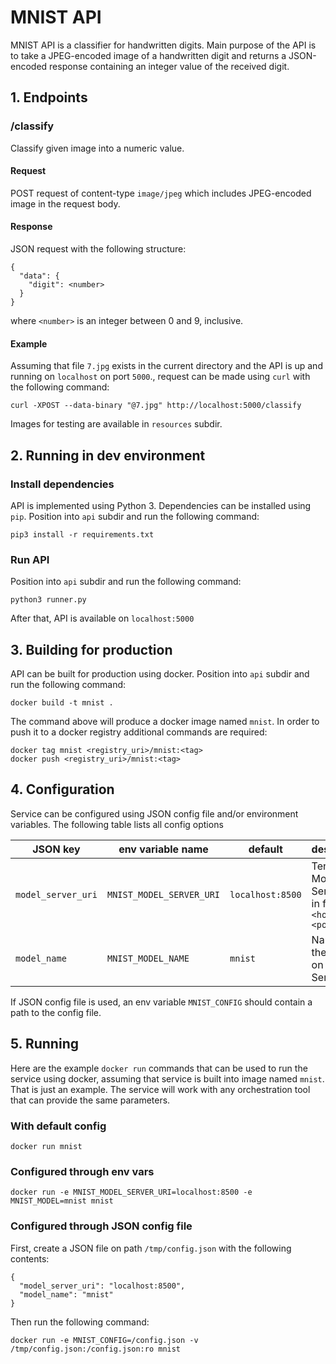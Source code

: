 # MNIST API

MNIST API is a classifier for handwritten digits. Main purpose of the API is to take a JPEG-encoded image of a handwritten digit and returns a JSON-encoded response containing an integer value of the received digit.

## 1. Endpoints

### /classify

Classify given image into a numeric value.

#### Request

POST request of content-type `image/jpeg` which includes JPEG-encoded image in the request body.

#### Response

JSON request with the following structure:
```
{
  "data": {
    "digit": <number>
  }
}
```
where `<number>` is an integer between 0 and 9, inclusive.

#### Example

Assuming that file `7.jpg` exists in the current directory and the API is up and running on `localhost` on port `5000`., request can be made using `curl` with the following command:
```
curl -XPOST --data-binary "@7.jpg" http://localhost:5000/classify
```
Images for testing are available in `resources` subdir.

## 2. Running in dev environment

### Install dependencies

API is implemented using Python 3. Dependencies can be installed using `pip`. Position into `api` subdir and run the following command:
```
pip3 install -r requirements.txt
```

### Run API

Position into `api` subdir and run the following command:
```
python3 runner.py
```
After that, API is available on `localhost:5000`

## 3. Building for production

API can be built for production using docker. Position into `api` subdir and run the following command:
```
docker build -t mnist .
```
The command above will produce a docker image named `mnist`. In order to push it to a docker registry additional commands are required:
```
docker tag mnist <registry_uri>/mnist:<tag>
docker push <registry_uri>/mnist:<tag>
```
## 4. Configuration

Service can be configured using JSON config file and/or environment variables. The following table lists all config options

| JSON key         | env variable name      | default        | description                                         |
|------------------|------------------------|----------------|-----------------------------------------------------|
|`model_server_uri`|`MNIST_MODEL_SERVER_URI`|`localhost:8500`|Tensorflow Model Server URI in format `<host>:<port>`|
|`model_name`      |`MNIST_MODEL_NAME`      |`mnist`         |Name of the model on Model Server                    |

If JSON config file is used, an env variable `MNIST_CONFIG` should contain a path to the config file.

## 5. Running

Here are the example `docker run` commands that can be used to run the service using docker, assuming that service is built into image named `mnist`. That is just an example. The service will work with any orchestration tool that can provide the same parameters.

### With default config

```
docker run mnist
```

### Configured through env vars

```
docker run -e MNIST_MODEL_SERVER_URI=localhost:8500 -e MNIST_MODEL=mnist mnist
```

### Configured through JSON config file

First, create a JSON file on path `/tmp/config.json` with the following contents:
```
{
  "model_server_uri": "localhost:8500",
  "model_name": "mnist"
}
```
Then run the following command:
```
docker run -e MNIST_CONFIG=/config.json -v /tmp/config.json:/config.json:ro mnist
```
